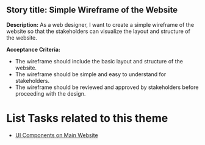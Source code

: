## Story title: Simple Wireframe of the Website

**Description:** As a web designer, I want to create a simple wireframe of the
website so that the stakeholders can visualize the layout and structure of the
website.

**Acceptance Criteria:**

- The wireframe should include the basic layout and structure of the website.
- The wireframe should be simple and easy to understand for stakeholders.
- The wireframe should be reviewed and approved by stakeholders before
  proceeding with the design.

# List Tasks related to this theme

- [UI Components on Main Website](tasks/task_ui_components_doc.md)
